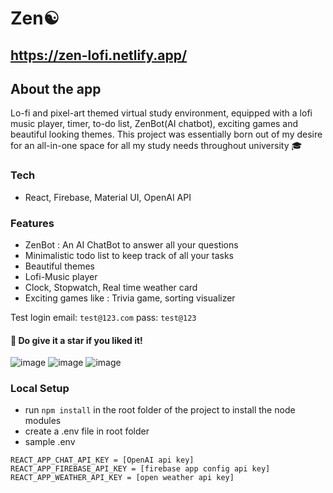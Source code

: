 # Zen☯️
## https://zen-lofi.netlify.app/

## About the app
Lo-fi and pixel-art themed virtual study environment, equipped with a lofi music player, timer, to-do list, ZenBot(AI chatbot), exciting games and beautiful looking themes. This project was essentially born out of my desire for an all-in-one space for all my study needs throughout university 🎓

### Tech 
* React, Firebase, Material UI, OpenAI API

### Features
* ZenBot : An AI ChatBot to answer all your questions
* Minimalistic todo list to keep track of all your tasks
* Beautiful themes
* Lofi-Music player
* Clock, Stopwatch, Real time weather card
* Exciting games like : Trivia game, sorting visualizer



Test login
email: `test@123.com`
pass: `test@123`

#### 💫 Do give it a star if you liked it!

![image](https://github.com/aniketsinha5552/zen-client/assets/104712880/abb0c3e7-6b81-4e6b-8656-4c560872be1a)
![image](https://github.com/aniketsinha5552/zen-client/assets/104712880/2672664e-46d3-4451-a35d-6acbbe43f7e8)
![image](https://github.com/aniketsinha5552/zen-client/assets/104712880/03da7ac6-97c0-4e4a-afab-aa8c210dc8b2)

### Local Setup
* run `npm install` in the root folder of the project to install the node modules
* create a .env file in root folder
* sample .env
```
REACT_APP_CHAT_API_KEY = [OpenAI api key]
REACT_APP_FIREBASE_API_KEY = [firebase app config api key]
REACT_APP_WEATHER_API_KEY = [open weather api key]
```











